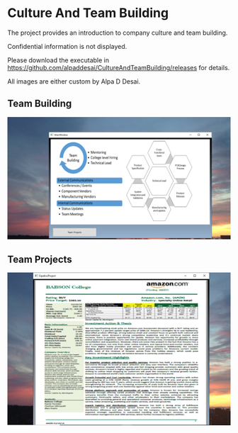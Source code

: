 # Culture And Team Building

The project provides an introduction to company culture and team building. 

Confidential information is not displayed.

Please download the executable in https://github.com/alpaddesai/CultureAndTeamBuilding/releases for details. 

All images are either custom by Alpa D Desai. 

## Team Building
![image](TeamBuilding.png)

## Team Projects
![image](TeamProject.png)
